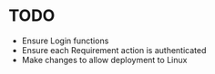# TODO #
* Ensure Login functions
* Ensure each Requirement action is authenticated
* Make changes to allow deployment to Linux
